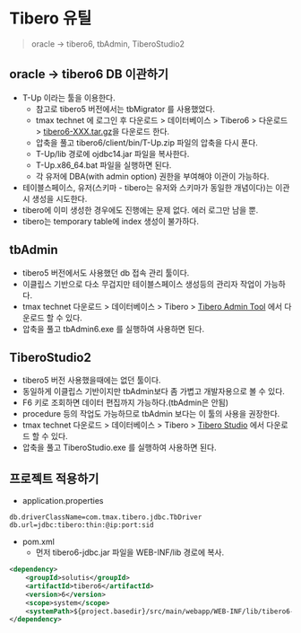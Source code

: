 # Tibero 유틸
> oracle -> tibero6, tbAdmin, TiberoStudio2

## oracle -> tibero6 DB 이관하기
* T-Up 이라는 툴을 이용한다.
  - 참고로 tibero5 버전에서는 tbMigrator 를 사용했었다.
  - tmax technet 에 로그인 후 다운로드 > 데이터베이스 > Tibero6 > 다운로드 > [tibero6-XXX.tar.gz](https://technet.tmaxsoft.com/ko/front/download/viewDownload.do?cmProductCode=0301&version_seq=PVER-20150504-000001&doc_type_cd=DN#binary)을 다운로드 한다.
  - 압축을 풀고 tibero6/client/bin/T-Up.zip 파일의 압축을 다시 푼다.
  - T-Up/lib 경로에 ojdbc14.jar 파일을 복사한다.
  - T-Up.x86_64.bat 파일을 실행하면 된다.
  - 각 유저에 DBA(with admin option) 권한을 부여해야 이관이 가능하다.
* 테이블스페이스, 유저(스키마 - tibero는 유저와 스키마가 동일한 개념이다)는 이관시 생성을 시도한다.
* tibero에 이미 생성한 경우에도 진행에는 문제 없다. 에러 로그만 남을 뿐.
* tibero는 temporary table에 index 생성이 불가하다.

## tbAdmin
* tibero5 버전에서도 사용했던 db 접속 관리 툴이다.
* 이클립스 기반으로 다소 무겁지만 테이블스페이스 생성등의 관리자 작업이 가능하다.
* tmax technet 다운로드 > 데이터베이스 > Tibero > [Tibero Admin Tool](https://technet.tmaxsoft.com/ko/front/download/viewDownload.do?cmProductCode=0301&version_seq=PVER-20170425-000001&doc_type_cd=DN) 에서 다운로드 할 수 있다.
* 압축을 풀고 tbAdmin6.exe 를 실행하여 사용하면 된다.

## TiberoStudio2
* tibero5 버전 사용했을때에는 없던 툴이다.
* 동일하게 이클립스 기반이지만 tbAdmin보다 좀 가볍고 개발자용으로 볼 수 있다.
* F6 키로 조회하면 데이터 편집까지 가능하다.(tbAdmin은 안됨)
* procedure 등의 작업도 가능하므로 tbAdmin 보다는 이 툴의 사용을 권장한다.
* tmax technet 다운로드 > 데이터베이스 > Tibero > [Tibero Studio](https://technet.tmaxsoft.com/ko/front/download/viewDownload.do?cmProductCode=0301&version_seq=PVER-20140109-000004&doc_type_cd=DN#binary) 에서 다운로드 할 수 있다.
* 압축을 풀고 TiberoStudio.exe 를 실행하여 사용하면 된다.

## 프로젝트 적용하기
* application.properties
```
db.driverClassName=com.tmax.tibero.jdbc.TbDriver
db.url=jdbc:tibero:thin:@ip:port:sid
```

* pom.xml
  - 먼저 tibero6-jdbc.jar 파일을 WEB-INF/lib 경로에 복사.
```xml
<dependency>
    <groupId>solutis</groupId>
    <artifactId>tibero6</artifactId>
    <version>6</version>
    <scope>system</scope>
    <systemPath>${project.basedir}/src/main/webapp/WEB-INF/lib/tibero6-jdbc.jar</systemPath>
</dependency>
```
